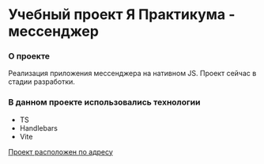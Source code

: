 # Учебный проект Я Практикума - мессенджер

### О проекте

Реализация приложения мессенджера на нативном JS. Проект сейчас в стадии разработки.

### В данном проекте использовались технологии

- TS
- Handlebars
- Vite

[Проект расположен по адресу](https://qwelip.github.io/mesto/](https://willowy-gumdrop-71b6fa.netlify.app/)https://willowy-gumdrop-71b6fa.netlify.app/)
